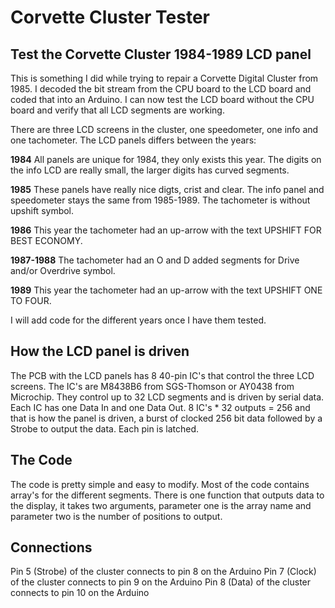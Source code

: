 # Corvette Cluster Tester
## Test the Corvette Cluster 1984-1989 LCD panel

This is something I did while trying to repair a Corvette Digital Cluster from 1985.
I decoded the bit stream from the CPU board to the LCD board and coded that into an Arduino.
I can now test the LCD board without the CPU board and verify that all LCD segments are working.

There are three LCD screens in the cluster, one speedometer, one info and one tachometer.
The LCD panels differs between the years:

**1984**
All panels are unique for 1984, they only exists this year. 
The digits on the info LCD are really small, the larger digits has curved segments.

**1985**
These panels have really nice digts, crist and clear.
The info panel and speedometer stays the same from 1985-1989.
The tachometer is without upshift symbol.

**1986**
This year the tachometer had an up-arrow with the text UPSHIFT FOR BEST ECONOMY.

**1987-1988**
The tachometer had an O and D added segments for Drive and/or Overdrive symbol.

**1989**
This year the tachometer had an up-arrow with the text UPSHIFT ONE TO FOUR.

I will add code for the different years once I have them tested.

## How the LCD panel is driven
The PCB with the LCD panels has 8 40-pin IC's that control the three LCD screens.
The IC's are M8438B6 from SGS-Thomson or AY0438 from Microchip. They control up to 32 LCD segments and is driven by serial data. Each IC has one Data In and one Data Out.
8 IC's * 32 outputs = 256 and that is how the panel is driven, a burst of clocked 256 bit data followed by a Strobe to output the data. Each pin is latched.

## The Code
The code is pretty simple and easy to modify. 
Most of the code contains array's for the different segments. There is one function that outputs data to the display, it takes two arguments, parameter one is the array name and parameter two is the number of positions to output.

## Connections
Pin 5 (Strobe) of the cluster connects to pin 8 on the Arduino
Pin 7 (Clock)  of the cluster connects to pin 9 on the Arduino
Pin 8 (Data)   of the cluster connects to pin 10 on the Arduino
